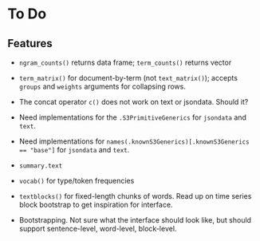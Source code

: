 To Do
=====


Features
--------

 * `ngram_counts()` returns data frame; `term_counts()` returns vector

 * `term_matrix()` for document-by-term (not `text_matrix()`); accepts
   `groups` and `weights` arguments for collapsing rows.

 * The concat operator `c()` does not work on text or jsondata. Should it?

 * Need implementations for the `.S3PrimitiveGenerics` for `jsondata` and
   `text`.

 * Need implementations for
   `names(.knownS3Generics)[.knownS3Generics == "base"]`
   for `jsondata` and `text`.

 * `summary.text`

 * `vocab()` for type/token frequencies

 * `textblocks()` for fixed-length chunks of words. Read up on time series block
   bootstrap to get inspiration for interface.

 * Bootstrapping. Not sure what the interface should look like, but should
   support sentence-level, word-level, block-level.
